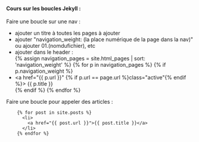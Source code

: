 ---
---
#### Cours sur les boucles Jekyll :  
Faire une boucle sur une nav :  
* ajouter un titre à toutes les pages à ajouter
* ajouter "navigation_weight: (la place numérique de la page dans la nav)" ou ajouter 01.(nomdufichier), etc
* ajouter dans le header :  
        {% assign navigation_pages = site.html_pages | sort: 'navigation_weight' %}
        {% for p in navigation_pages %}
          {% if p.navigation_weight %}
            <li>
              <a href="{{ p.url }}" {% if p.url == page.url %}class="active"{% endif %}>
                {{ p.title }}
              </a>
            </li>
          {% endif %}
        {% endfor %} <!--boucle-->
        
Faire une boucle pour appeler des articles :  

        {% for post in site.posts %}
          <li>
            <a href="{{ post.url }}">{{ post.title }}</a>
          </li>
        {% endfor %}